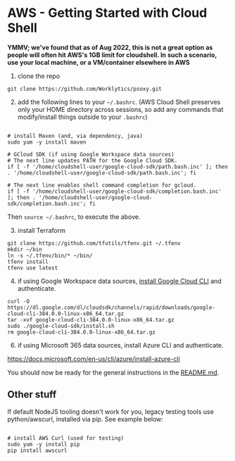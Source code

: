 # AWS - Getting Started with Cloud Shell

**YMMV; we've found that as of Aug 2022, this is not a great option as people will often hit AWS's
1GB limit for cloudshell. In such a scenario, use your local machine, or a VM/container elsewhere
 in AWS**

1. clone the repo
```shell
git clone https://github.com/Worklytics/psoxy.git
```

2. add the following lines to your `~/.bashrc`. (AWS Cloud Shell preserves only your HOME directory across sessions, so add any commands that modify/install things outside to your `.bashrc`)
```shell

# install Maven (and, via dependency, java)
sudo yum -y install maven

# GCloud SDK (if using Google Workspace data sources)
# The next line updates PATH for the Google Cloud SDK.
if [ -f '/home/cloudshell-user/google-cloud-sdk/path.bash.inc' ]; then . '/home/cloudshell-user/google-cloud-sdk/path.bash.inc'; fi

# The next line enables shell command completion for gcloud.
if [ -f '/home/cloudshell-user/google-cloud-sdk/completion.bash.inc' ]; then . '/home/cloudshell-user/google-cloud-sdk/completion.bash.inc'; fi
```

Then `source ~/.bashrc`, to execute the above.

3. install Terraform
```shell
git clone https://github.com/tfutils/tfenv.git ~/.tfenv
mkdir ~/bin
ln -s ~/.tfenv/bin/* ~/bin/
tfenv install
tfenv use latest
```

4. if using Google Workspace data sources, [install Google Cloud CLI](https://cloud.google.com/sdk/docs/install#linux) and authenticate.
```shell
curl -O https://dl.google.com/dl/cloudsdk/channels/rapid/downloads/google-cloud-cli-384.0.0-linux-x86_64.tar.gz
tar -xvf google-cloud-cli-384.0.0-linux-x86_64.tar.gz
sudo ./google-cloud-sdk/install.sh
rm google-cloud-cli-384.0.0-linux-x86_64.tar.gz
```

6. if using Microsoft 365 data sources, install Azure CLI and authenticate.

https://docs.microsoft.com/en-us/cli/azure/install-azure-cli


You should now be ready for the general instructions in the [README.md](../../README.md).


## Other stuff

If default NodeJS tooling doesn't work for you, legacy testing tools use python/awscurl, installed
via pip. See example below:

```shell

# install AWS Curl (used for testing)
sudo yum -y install pip
pip install awscurl

```
